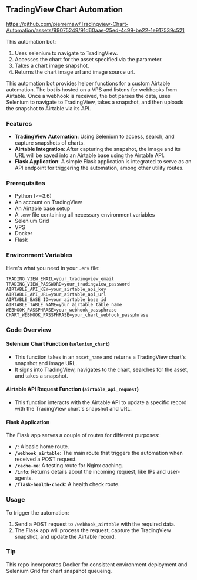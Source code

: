 ## TradingView Chart Automation

https://github.com/pierremaw/Tradingview-Chart-Automation/assets/99075249/91d60aae-25ed-4c99-be22-1e917539c521

This automation bot:
1. Uses selenium to navigate to TradingView.
2. Accesses the chart for the asset specified via the parameter.
3. Takes a chart image snapshot.
4. Returns the chart image url and image source url.

This automation bot provides helper functions for a custom Airtable automation. The bot is hosted on a VPS and listens for webhooks from Airtable. Once a webhook is received, the bot parses the data, uses Selenium to navigate to TradingView, takes a snapshot, and then uploads the snapshot to Airtable via its API.

### Features
- **TradingView Automation**: Using Selenium to access, search, and capture snapshots of charts.
- **Airtable Integration**: After capturing the snapshot, the image and its URL will be saved into an Airtable base using the Airtable API.
- **Flask Application**: A simple Flask application is integrated to serve as an API endpoint for triggering the automation, among other utility routes.

### Prerequisites
- Python (>=3.6)
- An account on TradingView
- An Airtable base setup
- A `.env` file containing all necessary environment variables
- Selenium Grid
- VPS
- Docker
- Flask

### Environment Variables
Here's what you need in your `.env` file:

```env
TRADING_VIEW_EMAIL=your_tradingview_email
TRADING_VIEW_PASSWORD=your_tradingview_password
AIRTABLE_API_KEY=your_airtable_api_key
AIRTABLE_API_URL=your_airtable_api_url
AIRTABLE_BASE_ID=your_airtable_base_id
AIRTABLE_TABLE_NAME=your_airtable_table_name
WEBHOOK_PASSPHRASE=your_webhook_passphrase
CHART_WEBHOOK_PASSPHRASE=your_chart_webhook_passphrase
```

### Code Overview
#### **Selenium Chart Function (`selenium_chart`)**
- This function takes in an `asset_name` and returns a TradingView chart's snapshot and image URL.
- It signs into TradingView, navigates to the chart, searches for the asset, and takes a snapshot.
  
#### **Airtable API Request Function (`airtable_api_request`)**
- This function interacts with the Airtable API to update a specific record with the TradingView chart's snapshot and URL.
  
#### **Flask Application**
The Flask app serves a couple of routes for different purposes:
  - **`/`**: A basic home route.
  - **`/webhook_airtable`**: The main route that triggers the automation when received a POST request.
  - **`/cache-me`**: A testing route for Nginx caching.
  - **`/info`**: Returns details about the incoming request, like IPs and user-agents.
  - **`/flask-health-check`**: A health check route.

### Usage
To trigger the automation:

1. Send a POST request to `/webhook_airtable` with the required data.
2. The Flask app will process the request, capture the TradingView snapshot, and update the Airtable record.

### Tip
This repo incorporates Docker for consistent environment deployment and Selenium Grid for chart snapshot queueing.
